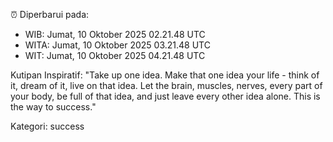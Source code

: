⏰ Diperbarui pada:
- WIB: Jumat, 10 Oktober 2025 02.21.48 UTC
- WITA: Jumat, 10 Oktober 2025 03.21.48 UTC
- WIT: Jumat, 10 Oktober 2025 04.21.48 UTC

Kutipan Inspiratif:
"Take up one idea. Make that one idea your life - think of it, dream of it, live on that idea. Let the brain, muscles, nerves, every part of your body, be full of that idea, and just leave every other idea alone. This is the way to success."


Kategori: success

